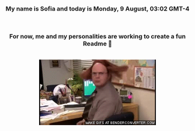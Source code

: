 


<div align="center">
<h3 >My name is Sofia and today is Monday, 9 August, 03:02 GMT-4</h3><br>
<h3 >For now, me and my personalities are working to create a fun Readme 👋
</h3><br>
<img src='img/dwight.gif' alt='working...'/>
</div>
